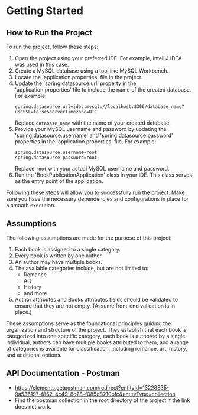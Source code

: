 # Getting Started

## How to Run the Project

To run the project, follow these steps:

1. Open the project using your preferred IDE. For example, IntelliJ IDEA was used in this case.
2. Create a MySQL database using a tool like MySQL Workbench.
3. Locate the 'application.properties' file in the project.
4. Update the 'spring.datasource.url' property in the 'application.properties' file to include the name of the created database. For example:
   ```
   spring.datasource.url=jdbc:mysql://localhost:3306/database_name?useSSL=false&serverTimezone=UTC
   ```
   Replace `database_name` with the name of your created database.
5. Provide your MySQL username and password by updating the 'spring.datasource.username' and 'spring.datasource.password' properties in the 'application.properties' file. For example:
   ```
   spring.datasource.username=root
   spring.datasource.password=root
   ```
   Replace `root` with your actual MySQL username and password.
6. Run the 'BookPublicationApplication' class in your IDE. This class serves as the entry point of the application.

Following these steps will allow you to successfully run the project. Make sure you have the necessary dependencies and configurations in place for a smooth execution.


## Assumptions 

The following assumptions are made for the purpose of this project:

1. Each book is assigned to a single category.
2. Every book is written by one author.
3. An author may have multiple books.
4. The available categories include, but are not limited to:
    - Romance
    - Art
    - History
    - and more.
5. Author attributes and Books attributes fields should be validated to ensure that they are not empty. (Assume front-end validation is in place.)

These assumptions serve as the foundational principles guiding the organization and structure of the project. They establish that each book is categorized into one specific category, each book is authored by a single individual, authors can have multiple books attributed to them, and a range of categories is available for classification, including romance, art, history, and additional options.

## API Documentation - Postman
- https://elements.getpostman.com/redirect?entityId=13228835-9a536197-f862-4c49-8c28-f085d8210bfc&entityType=collection
- Find the postman collection in the root directory of the project if the link does not work.